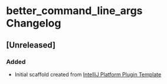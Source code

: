 <!-- Keep a Changelog guide -> https://keepachangelog.com -->

# better_command_line_args Changelog

## [Unreleased]
### Added
- Initial scaffold created from [IntelliJ Platform Plugin Template](https://github.com/JetBrains/intellij-platform-plugin-template)
